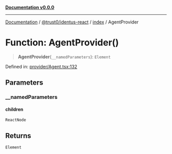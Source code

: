 [**Documentation v0.0.0**](../../../../README.md)

***

[Documentation](../../../../README.md) / [@trust0/identus-react](../../README.md) / [index](../README.md) / AgentProvider

# Function: AgentProvider()

> **AgentProvider**(`__namedParameters`): `Element`

Defined in: [provider/Agent.tsx:132](https://github.com/trust0-project/identus/blob/69d1b8333543f0031493d048daa58ec460d110f2/packages/identus-react/src/provider/Agent.tsx#L132)

## Parameters

### \_\_namedParameters

#### children

`ReactNode`

## Returns

`Element`
